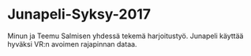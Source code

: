 # Junapeli-Syksy-2017
Minun ja Teemu Salmisen yhdessä tekemä harjoitustyö. Junapeli käyttää hyväksi VR:n avoimen rajapinnan dataa. 
